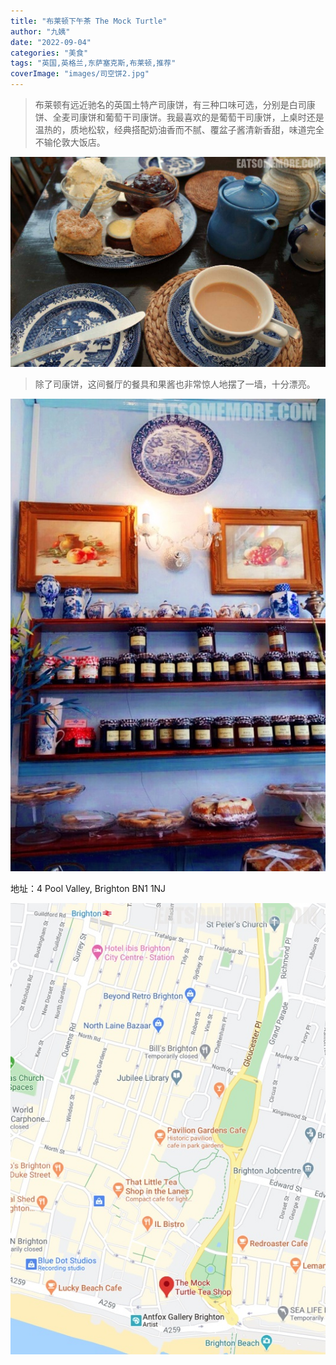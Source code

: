 ```yaml
---
title: "布莱顿下午茶 The Mock Turtle"
author: "九姨"
date: "2022-09-04"
categories: "美食"
tags: "英国,英格兰,东萨塞克斯,布莱顿,推荐"
coverImage: "images/司空饼2.jpg"
---
```


>布莱顿有远近驰名的英国土特产司康饼，有三种口味可选，分别是白司康饼、全麦司康饼和葡萄干司康饼。我最喜欢的是葡萄干司康饼，上桌时还是温热的，质地松软，经典搭配奶油香而不腻、覆盆子酱清新香甜，味道完全不输伦敦大饭店。

![The Mock Turtle](images/司空饼2.jpg)

>除了司康饼，这间餐厅的餐具和果酱也非常惊人地摆了一墙，十分漂亮。

![The Mock Turtle](images/IMG_20151121_150926_8.jpg)


地址：4 Pool Valley, Brighton BN1 1NJ

![The Mock Turtle](images/mockturtle.jpg)